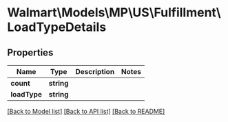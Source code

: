 # Walmart\Models\MP\US\Fulfillment\LoadTypeDetails

## Properties

Name | Type | Description | Notes
------------ | ------------- | ------------- | -------------
**count** | **string** |  |
**loadType** | **string** |  |


[[Back to Model list]](./) [[Back to API list]](../../../../../README.md#supported-apis) [[Back to README]](../../../../../README.md)
